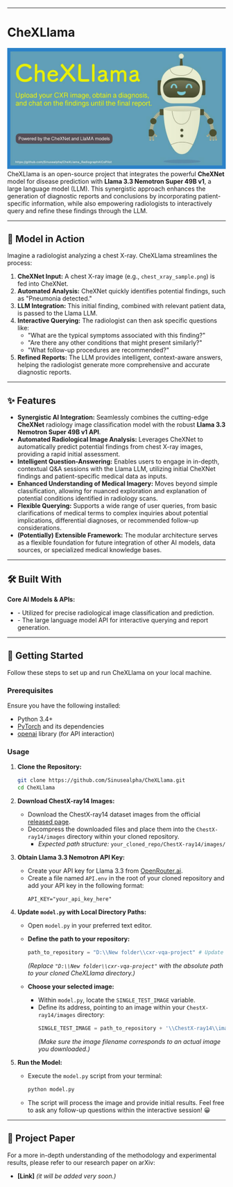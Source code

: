 -----

# CheXLlama
![Alt text](https://github.com/Sinusealpha/CheXLlama/blob/main/1404-02-21%2020.32.35.jpg)
CheXLlama is an open-source project that integrates the powerful **CheXNet** model for disease prediction with **Llama 3.3 Nemotron Super 49B v1**, a large language model (LLM). This synergistic approach enhances the generation of diagnostic reports and conclusions by incorporating patient-specific information, while also empowering radiologists to interactively query and refine these findings through the LLM.

-----

## 🌟 Model in Action

Imagine a radiologist analyzing a chest X-ray. CheXLlama streamlines the process:

1.  **CheXNet Input:** A chest X-ray image (e.g., `chest_xray_sample.png`) is fed into CheXNet.
2.  **Automated Analysis:** CheXNet quickly identifies potential findings, such as "Pneumonia detected."
3.  **LLM Integration:** This initial finding, combined with relevant patient data, is passed to the Llama LLM.
4.  **Interactive Querying:** The radiologist can then ask specific questions like:
      * "What are the typical symptoms associated with this finding?"
      * "Are there any other conditions that might present similarly?"
      * "What follow-up procedures are recommended?"
5.  **Refined Reports:** The LLM provides intelligent, context-aware answers, helping the radiologist generate more comprehensive and accurate diagnostic reports.

-----

## ✨ Features

  * **Synergistic AI Integration:** Seamlessly combines the cutting-edge **CheXNet** radiology image classification model with the robust **Llama 3.3 Nemotron Super 49B v1 API**.
  * **Automated Radiological Image Analysis:** Leverages CheXNet to automatically predict potential findings from chest X-ray images, providing a rapid initial assessment.
  * **Intelligent Question-Answering:** Enables users to engage in in-depth, contextual Q\&A sessions with the Llama LLM, utilizing initial CheXNet findings and patient-specific medical data as inputs.
  * **Enhanced Understanding of Medical Imagery:** Moves beyond simple classification, allowing for nuanced exploration and explanation of potential conditions identified in radiology scans.
  * **Flexible Querying:** Supports a wide range of user queries, from basic clarifications of medical terms to complex inquiries about potential implications, differential diagnoses, or recommended follow-up considerations.
  * **(Potentially) Extensible Framework:** The modular architecture serves as a flexible foundation for future integration of other AI models, data sources, or specialized medical knowledge bases.

-----

## 🛠️ Built With

**Core AI Models & APIs:**

  * [](https://stanfordmlgroup.github.io/projects/chexnet/) - Utilized for precise radiological image classification and prediction.
  * [](https://developer.nvidia.com/nemotron-3-8b) - The large language model API for interactive querying and report generation.

-----

## 🚀 Getting Started

Follow these steps to set up and run CheXLlama on your local machine.

### Prerequisites

Ensure you have the following installed:

  * Python 3.4+
  * [PyTorch](https://pytorch.org/) and its dependencies
  * [openai](https://pypi.org/project/openai/) library (for API interaction)

### Usage

1.  **Clone the Repository:**

    ```bash
    git clone https://github.com/Sinusealpha/CheXLlama.git
    cd CheXLlama
    ```

2.  **Download ChestX-ray14 Images:**

      * Download the ChestX-ray14 dataset images from the official [released page](https://nihcc.app.box.com/v/ChestXray-NIHCC).
      * Decompress the downloaded files and place them into the `ChestX-ray14/images` directory within your cloned repository.
          * *Expected path structure:* `your_cloned_repo/ChestX-ray14/images/`

3.  **Obtain Llama 3.3 Nemotron API Key:**

      * Create your API key for Llama 3.3 from [OpenRouter.ai](https://openrouter.ai/nvidia/llama-3.3-nemotron-super-49b-v1:free).
      * Create a file named `API.env` in the root of your cloned repository and add your API key in the following format:
        ```
        API_KEY="your_api_key_here"
        ```

4.  **Update `model.py` with Local Directory Paths:**

      * Open `model.py` in your preferred text editor.

      * **Define the path to your repository:**

        ```python
        path_to_repository = "D:\\New folder\\cxr-vqa-project" # Update this to your actual path
        ```

        *(Replace `"D:\\New folder\\cxr-vqa-project"` with the absolute path to your cloned CheXLlama directory.)*

      * **Choose your selected image:**

          * Within `model.py`, locate the `SINGLE_TEST_IMAGE` variable.
          * Define its address, pointing to an image within your `ChestX-ray14/images` directory:
            ```python
            SINGLE_TEST_IMAGE = path_to_repository + '\\ChestX-ray14\\images\\00000003_001.png' # Update filename as needed
            ```
            *(Make sure the image filename corresponds to an actual image you downloaded.)*

5.  **Run the Model:**

      * Execute the `model.py` script from your terminal:
        ```bash
        python model.py
        ```
      * The script will process the image and provide initial results. Feel free to ask any follow-up questions within the interactive session\! 😀

-----

## 📄 Project Paper

For a more in-depth understanding of the methodology and experimental results, please refer to our research paper on arXiv:

  * **[Link]** *(it will be added very soon.)*
